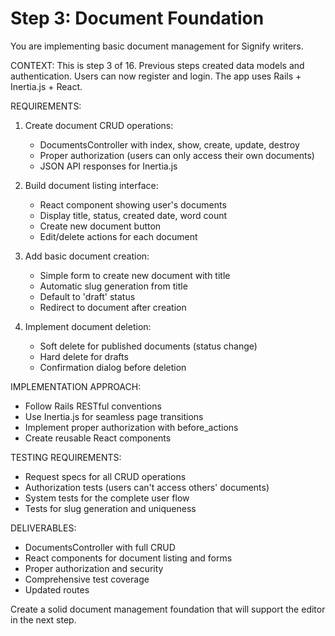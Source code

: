 # Step 3: Document Foundation

You are implementing basic document management for Signify writers.

CONTEXT: This is step 3 of 16. Previous steps created data models and authentication. Users can now register and login. The app uses Rails + Inertia.js + React.

REQUIREMENTS:
1. Create document CRUD operations:
   - DocumentsController with index, show, create, update, destroy
   - Proper authorization (users can only access their own documents)
   - JSON API responses for Inertia.js

2. Build document listing interface:
   - React component showing user's documents
   - Display title, status, created date, word count
   - Create new document button
   - Edit/delete actions for each document

3. Add basic document creation:
   - Simple form to create new document with title
   - Automatic slug generation from title
   - Default to 'draft' status
   - Redirect to document after creation

4. Implement document deletion:
   - Soft delete for published documents (status change)
   - Hard delete for drafts
   - Confirmation dialog before deletion

IMPLEMENTATION APPROACH:
- Follow Rails RESTful conventions
- Use Inertia.js for seamless page transitions
- Implement proper authorization with before_actions
- Create reusable React components

TESTING REQUIREMENTS:
- Request specs for all CRUD operations
- Authorization tests (users can't access others' documents)
- System tests for the complete user flow
- Tests for slug generation and uniqueness

DELIVERABLES:
- DocumentsController with full CRUD
- React components for document listing and forms
- Proper authorization and security
- Comprehensive test coverage
- Updated routes

Create a solid document management foundation that will support the editor in the next step.